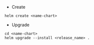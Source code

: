 - Create
```
helm create <name-chart>
```
- Upgrade
```
cd <name-chart>
helm upgrade --install <release_name> .
```